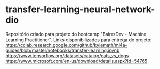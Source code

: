 # transfer-learning-neural-network-dio

Repositório criado para projeto do bootcamp "BairesDev -  Machine Learning Practitioner".
Links disponibilizados para entrega do projetp:
https://colab.research.google.com/github/kylemath/ml4a-guides/blob/master/notebooks/transfer-learning.ipynb
https://www.tensorflow.org/datasets/catalog/cats_vs_dogs
https://www.microsoft.com/en-us/download/details.aspx?id=54765
